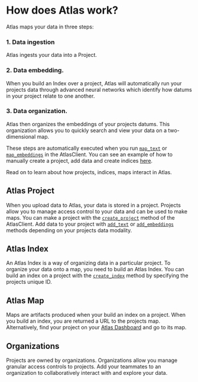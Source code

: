 # How does Atlas work?
Atlas maps your data in three steps:

### 1. Data ingestion
Atlas ingests your data into a Project.
### 2. Data embedding.
When you build an Index over a project, Atlas will automatically run your projects data through advanced neural networks
which identify how datums in your project relate to one another.
### 3. Data organization.
Atlas then organizes the embeddings of your projects datums. This organization allows you to quickly search and
view your data on a two-dimensional map.

These steps are automatically executed when you run [`map_text`](atlas_client.md) or [`map_embeddings`](atlas_client.md) in the AtlasClient. You can see an
example of how to manually create a project, add data and create indices [here](https://github.com/nomic-ai/nomic/blob/main/examples/interactive_session.py).

Read on to learn about how projects, indices, maps interact in Atlas.

## Atlas Project
When you upload data to Atlas, your data is stored in a project.
Projects allow you to manage access control to your data and can be used to make maps.
You can make a project with the [`create_project`](atlas_client.md) method of the AtlasClient. Add data to your project with [`add_text`](atlas_client.md) or [`add_embeddings`](atlas_client.md)
methods depending on your projects data modality.

## Atlas Index
An Atlas Index is a way of organizing data in a particular project.
To organize your data onto a map, you need to build an Atlas Index. You can build an index on a project with the [`create_index`](atlas_client.md) method by specifying
the projects unique ID.

## Atlas Map
Maps are artifacts produced when your build an index on a project. When you build an index, you are returned a URL to
the projects map. Alternatively, find your project on your [Atlas Dashboard](https://atlas.nomic.ai/dashboard) and go
to its map.

## Organizations
Projects are owned by organizations. Organizations allow you manage granular access controls to projects.
Add your teammates to an organization to collaboratively interact with and explore your data.

